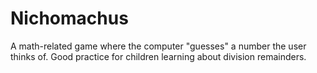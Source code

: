 # Nichomachus
A math-related game where the computer "guesses" a number the user thinks of. Good practice for children learning about division remainders.
